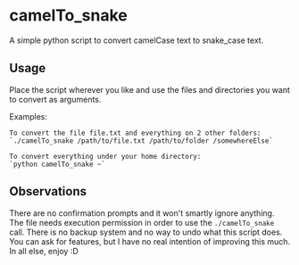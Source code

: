 # camelTo_snake
A simple python script to convert camelCase text to snake_case text.

## Usage ##
Place the script wherever you like and use the files and directories 
you want to convert as arguments.

Examples:

	To convert the file file.txt and everything on 2 other folders:
	`./camelTo_snake /path/to/file.txt /path/to/folder /somewhereElse`

	To convert everything under your home directory:
	`python camelTo_snake ~`

## Observations ##
There are no confirmation prompts and it won't smartly ignore anything.
The file needs execution permission in order to use the `./camelTo_snake`
call.
There is no backup system and no way to undo what this script does.
You can ask for features, but I have no real intention of improving this
much.
In all else, enjoy :D
